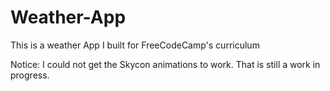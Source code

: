 # Weather-App
This is a weather App I built for FreeCodeCamp's curriculum

Notice: I could not get the Skycon animations to work. That is still a work in progress.
